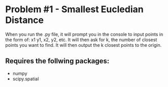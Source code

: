 # Problem #1 - Smallest Eucledian Distance
When you run the .py file, it will prompt you in the console to input points in the form of: x1 y1, x2, y2, etc.
It will then ask for k, the number of closest points you want to find.
It will then output the k closest points to the origin.

## Requires the follwing packages:
* numpy
* scipy.spatial